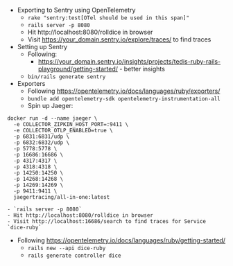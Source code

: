 - Exporting to Sentry using OpenTelemetry
    - `rake "sentry:test[OTel should be used in this span]"`
    - `rails server -p 8080`
    - Hit http://localhost:8080/rolldice in browser
    - Visit https://your_domain.sentry.io/explore/traces/ to find traces
- Setting up Sentry
    - Following:
        - https://your_domain.sentry.io/insights/projects/tedis-ruby-rails-playground/getting-started/ - better insights
    - `bin/rails generate sentry`
- Exporters
    - Following https://opentelemetry.io/docs/languages/ruby/exporters/
    - `bundle add opentelemetry-sdk opentelemetry-instrumentation-all`
    - Spin up Jaeger:
```
docker run -d --name jaeger \
  -e COLLECTOR_ZIPKIN_HOST_PORT=:9411 \
  -e COLLECTOR_OTLP_ENABLED=true \
  -p 6831:6831/udp \
  -p 6832:6832/udp \
  -p 5778:5778 \
  -p 16686:16686 \
  -p 4317:4317 \
  -p 4318:4318 \
  -p 14250:14250 \
  -p 14268:14268 \
  -p 14269:14269 \
  -p 9411:9411 \
  jaegertracing/all-in-one:latest
```
    - `rails server -p 8080`
    - Hit http://localhost:8080/rolldice in browser
    - Visit http://localhost:16686/search to find traces for Service `dice-ruby`
- Following https://opentelemetry.io/docs/languages/ruby/getting-started/
    - `rails new --api dice-ruby`
    - `rails generate controller dice`
